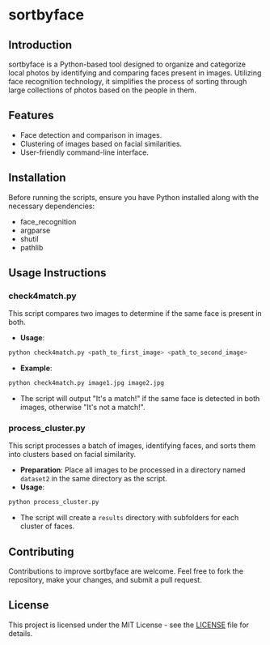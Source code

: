 # sortbyface

## Introduction

sortbyface is a Python-based tool designed to organize and categorize local photos by identifying and comparing faces present in images. Utilizing face recognition technology, it simplifies the process of sorting through large collections of photos based on the people in them.

## Features

- Face detection and comparison in images.
- Clustering of images based on facial similarities.
- User-friendly command-line interface.

## Installation

Before running the scripts, ensure you have Python installed along with the necessary dependencies:

- face_recognition
- argparse
- shutil
- pathlib

## Usage Instructions

### check4match.py

This script compares two images to determine if the same face is present in both.

- **Usage**:

```bash
python check4match.py <path_to_first_image> <path_to_second_image>
```

- **Example**:

```bash
python check4match.py image1.jpg image2.jpg
```

- The script will output "It's a match!" if the same face is detected in both images, otherwise "It's not a match!".

### process_cluster.py

This script processes a batch of images, identifying faces, and sorts them into clusters based on facial similarity.

- **Preparation**: Place all images to be processed in a directory named `dataset2` in the same directory as the script.
- **Usage**:

```bash
python process_cluster.py
```

- The script will create a `results` directory with subfolders for each cluster of faces.

## Contributing

Contributions to improve sortbyface are welcome. Feel free to fork the repository, make your changes, and submit a pull request.

## License

This project is licensed under the MIT License - see the [LICENSE](LICENSE) file for details.
